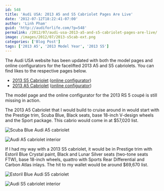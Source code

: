 ```yaml
---
id: 548
title: 'Audi USA: 2013 A5 and S5 Cabriolet Pages Are Live'
date: '2012-07-12T18:22:41-07:00'
author: 'Linh Pham'
guid: 'http://audiforlife.com/?p=548'
permalink: /2012/07/audi-usa-2013-a5-and-s5-cabriolet-pages-are-live/
image: /images/2012/07/2013-s5cab-ext.png
categories: ['Blog Post']
tags: ['2013 A5', '2013 Model Year', '2013 S5']
---
```


The Audi USA website has been updated with both the model pages and online configurators for the facelifted 2013 A5 and S5 cabriolets. You can find likes to the respective pages below.

* [2013 S5 Cabriolet](http://models.audiusa.com/s5-cabriolet) ([online configurator](http://configurator.audiusa.com/acc/aoa.do?cid=S5-C-2013))
* [2013 A5 Cabriolet](http://models.audiusa.com/a5-cabriolet) ([online configurator](http://configurator.audiusa.com/acc/aoa.do?cid=A5-C-2013))

The model page and the online configurator for the 2013 RS 5 coupé is still missing in action.

The 2013 A5 Cabriolet that I would build to cruise around in would start with the Prestige trim, Scuba Blue, Black seats, base 18-inch V-design wheels and the Sport package. This cabrio would come in at $57,020 list.

![Scuba Blue Audi A5 cabriolet](/images/2012/07/2013-a5cab-ext.png)

![Audi A5 cabriolet interior](/images/2012/07/2013-a5cab-int.jpg)

If I had my way with a 2013 S5 cabriolet, it would be in Prestige trim with Estoril Blue Crystal paint, Black and Lunar Silver seats (two-tone seats FTW), base 18-inch wheels, quattro with Sports Rear Differential and Carbon Atlas inlays. The hit to my wallet would be around $69,670 list.

![Estoril Blue Audi S5 cabriolet](/images/2012/07/2013-s5cab-ext.png)

![Audi S5 cabriolet interior](/images/2012/07/2013-s5cab-int.jpg)
